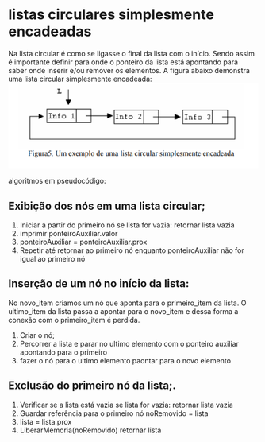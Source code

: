 # listas circulares simplesmente encadeadas

Na lista circular é como se ligasse o final da lista com o início. Sendo assim é importante definir para onde o ponteiro da lista está apontando para saber onde inserir e/ou remover os elementos. A figura abaixo demonstra uma lista circular simplesmente encadeada:
![Lista circular simplesmente encadeada](image.png)


algoritmos em pseudocódigo:
## Exibição dos nós em uma lista circular;
1. Iniciar a partir do primeiro nó
   se lista for vazia:
      retornar lista vazia
2. imprimir ponteiroAuxiliar.valor
3. ponteiroAuxiliar = ponteiroAuxiliar.prox
4. Repetir até retornar ao primeiro nó
   enquanto ponteiroAuxiliar não for igual ao primeiro nó

## Inserção de um nó no início da lista:
No novo_item criamos um nó que aponta para o primeiro_item da lista.
O ultimo_item da lista passa a apontar para o novo_item e dessa forma a conexão com o primeiro_item é perdida.

1. Criar o nó;
2. Percorrer a lista e parar no ultimo elemento com o ponteiro auxiliar apontando para o primeiro
3. fazer o nó para o ultimo elemento paontar para o novo elemento

## Exclusão do primeiro nó da lista;.

1. Verificar se a lista está vazia
   se lista for vazia:
      retornar lista vazia
2. Guardar referência para o primeiro nó
   noRemovido = lista
3. lista = lista.prox
4. LiberarMemoria(noRemovido)
      retornar lista
